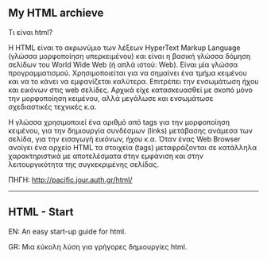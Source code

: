My HTML archieve 
---------------------------------------------------------------------------------------------------------------------------------------------------------------------------------
Τι είναι html?

 

H HTML είναι το ακρωνύμιο των λέξεων HyperText Markup Language (γλώσσα μορφοποίηση υπερκειμένου) και είναι η βασική γλώσσα δόμηση σελίδων του World Wide Web (ή απλά ιστού: Web). Είναι μία γλώσσα προγραμματισμού. Χρησιμοποιείται για να σημαίνει ένα τμήμα κειμένου και να το κάνει να εμφανίζεται καλύτερα. Επιτρέπει την ενσωμάτωση ήχου και εικόνων στις web σελίδες. Αρχικά είχε κατασκευασθεί με σκοπό μόνο την μορφοποίηση κειμένου, αλλά μεγάλωσε και ενσωμάτωσε σχεδιαστικές τεχνικές κ.α.

Η γλώσσα χρησιμοποιεί ένα αριθμό από tags για την μορφοποίηση κειμένου, για την δημιουργία συνδέσμων (links) μετάβασης ανάμεσα των σελίδα, για την εισαγωγή εικόνων, ήχου κ.α. Όταν ένας Web Browser ανοίγει ένα αρχείο HTML τα στοιχεία (tags) μεταφράζονται σε κατάλληλα χαρακτηριστικά με αποτελέσματα στην εμφάνιση και στην λειτουργικότητα της συγκεκριμένης σελίδας.

ΠΗΓΗ: http://pacific.jour.auth.gr/html/

---------------------------------------------------------------------------------------------------------------------------------------------------------------------------------
HTML - Start
---------------------------------------------------------------------------------------------------------------------------------------------------------------------------------
EN: An easy start-up guide for html.


GR: Μια εύκολη λύση για γρήγορες δημιουργίες html.
